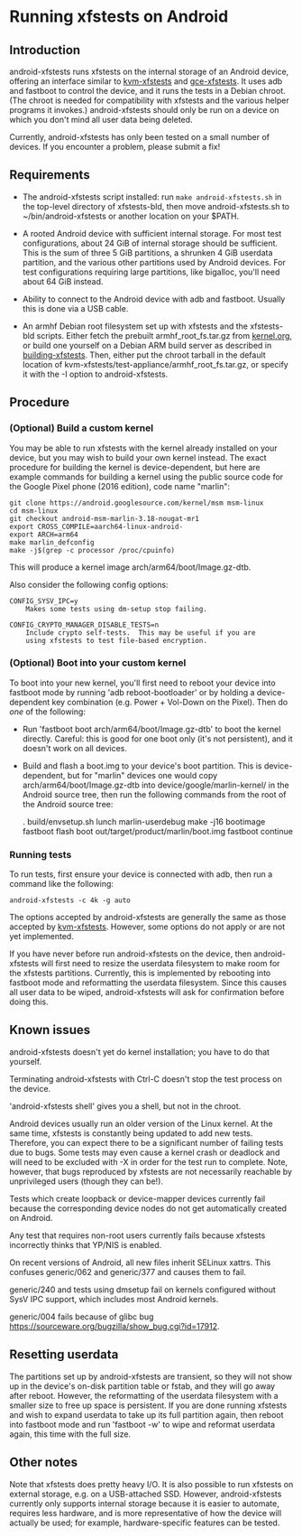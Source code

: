 # Running xfstests on Android

## Introduction

android-xfstests runs xfstests on the internal storage of an Android
device, offering an interface similar to
[kvm-xfstests](kvm-xfstests.md) and [gce-xfstests](gce-xfstests.md).
It uses adb and fastboot to control the device, and it runs the tests
in a Debian chroot.  (The chroot is needed for compatibility with
xfstests and the various helper programs it invokes.)
android-xfstests should only be run on a device on which you don't
mind all user data being deleted.

Currently, android-xfstests has only been tested on a small number of
devices.  If you encounter a problem, please submit a fix!

## Requirements

- The android-xfstests script installed:
  run `make android-xfstests.sh` in the top-level directory of
  xfstests-bld, then move android-xfstests.sh to
  ~/bin/android-xfstests or another location on your $PATH.

- A rooted Android device with sufficient internal storage.  For most
  test configurations, about 24 GiB of internal storage should be
  sufficient.  This is the sum of three 5 GiB partitions, a shrunken 4
  GiB userdata partition, and the various other partitions used by
  Android devices.  For test configurations requiring large
  partitions, like bigalloc, you'll need about 64 GiB instead.

- Ability to connect to the Android device with adb and fastboot.
  Usually this is done via a USB cable.

- An armhf Debian root filesystem set up with xfstests and the
  xfstests-bld scripts.  Either fetch the prebuilt
  armhf_root_fs.tar.gz from
  [kernel.org](http://www.kernel.org/pub/linux/kernel/people/tytso/kvm-xfstests),
  or build one yourself on a Debian ARM build server as described in
  [building-xfstests](building-xfstests.md).  Then, either put the
  chroot tarball in the default location of
  kvm-xfstests/test-appliance/armhf_root_fs.tar.gz, or specify it with
  the -I option to android-xfstests.

## Procedure

### (Optional) Build a custom kernel

You may be able to run xfstests with the kernel already installed on
your device, but you may wish to build your own kernel instead.  The
exact procedure for building the kernel is device-dependent, but here
are example commands for building a kernel using the public source
code for the Google Pixel phone (2016 edition), code name "marlin":

    git clone https://android.googlesource.com/kernel/msm msm-linux
    cd msm-linux
    git checkout android-msm-marlin-3.18-nougat-mr1
    export CROSS_COMPILE=aarch64-linux-android-
    export ARCH=arm64
    make marlin_defconfig
    make -j$(grep -c processor /proc/cpuinfo)

This will produce a kernel image arch/arm64/boot/Image.gz-dtb.

Also consider the following config options:

    CONFIG_SYSV_IPC=y
        Makes some tests using dm-setup stop failing.

    CONFIG_CRYPTO_MANAGER_DISABLE_TESTS=n
        Include crypto self-tests.  This may be useful if you are
        using xfstests to test file-based encryption.

### (Optional) Boot into your custom kernel

To boot into your new kernel, you'll first need to reboot your device
into fastboot mode by running 'adb reboot-bootloader' or by holding a
device-dependent key combination (e.g. Power + Vol-Down on the Pixel).
Then do *one* of the following:

- Run 'fastboot boot arch/arm64/boot/Image.gz-dtb' to boot the kernel
  directly.  Careful: this is good for one boot only (it's not
  persistent), and it doesn't work on all devices.

- Build and flash a boot.img to your device's boot partition.  This is
  device-dependent, but for "marlin" devices one would copy
  arch/arm64/boot/Image.gz-dtb into device/google/marlin-kernel/ in
  the Android source tree, then run the following commands from the
  root of the Android source tree:

    . build/envsetup.sh
    lunch marlin-userdebug
    make -j16 bootimage
    fastboot flash boot out/target/product/marlin/boot.img
    fastboot continue

### Running tests

To run tests, first ensure your device is connected with adb, then run
a command like the following:

    android-xfstests -c 4k -g auto

The options accepted by android-xfstests are generally the same as
those accepted by [kvm-xfstests](kvm-xfstests.md).  However, some
options do not apply or are not yet implemented.

If you have never before run android-xfstests on the device, then
android-xfstests will first need to resize the userdata filesystem to
make room for the xfstests partitions.  Currently, this is implemented
by rebooting into fastboot mode and reformatting the userdata
filesystem.  Since this causes all user data to be wiped,
android-xfstests will ask for confirmation before doing this.

## Known issues

android-xfstests doesn't yet do kernel installation; you have to do
that yourself.

Terminating android-xfstests with Ctrl-C doesn't stop the test process
on the device.

'android-xfstests shell' gives you a shell, but not in the chroot.

Android devices usually run an older version of the Linux kernel.  At
the same time, xfstests is constantly being updated to add new tests.
Therefore, you can expect there to be a significant number of failing
tests due to bugs.  Some tests may even cause a kernel crash or
deadlock and will need to be excluded with -X in order for the test
run to complete.  Note, however, that bugs reproduced by xfstests are
not necessarily reachable by unprivileged users (though they can be!).

Tests which create loopback or device-mapper devices currently fail
because the corresponding device nodes do not get automatically
created on Android.

Any test that requires non-root users currently fails because xfstests
incorrectly thinks that YP/NIS is enabled.

On recent versions of Android, all new files inherit SELinux xattrs.
This confuses generic/062 and generic/377 and causes them to fail.

generic/240 and tests using dmsetup fail on kernels configured without
SysV IPC support, which includes most Android kernels.

generic/004 fails because of glibc bug
https://sourceware.org/bugzilla/show_bug.cgi?id=17912.

## Resetting userdata

The partitions set up by android-xfstests are transient, so they will
not show up in the device's on-disk partition table or fstab, and they
will go away after reboot.  However, the reformatting of the userdata
filesystem with a smaller size to free up space is persistent.  If you
are done running xfstests and wish to expand userdata to take up its
full partition again, then reboot into fastboot mode and run 'fastboot
-w' to wipe and reformat userdata again, this time with the full size.

## Other notes

Note that xfstests does pretty heavy I/O.  It is also possible to run
xfstests on external storage, e.g. on a USB-attached SSD.  However,
android-xfstests currently only supports internal storage because it
is easier to automate, requires less hardware, and is more
representative of how the device will actually be used; for example,
hardware-specific features can be tested.
